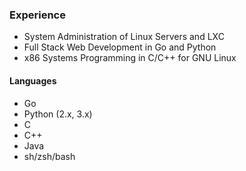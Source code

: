 ### Experience

* System Administration of Linux Servers and LXC
* Full Stack Web Development in Go and Python
* x86 Systems Programming in C/C++ for GNU Linux 

#### Languages

* Go 
* Python (2.x, 3.x)
* C
* C++ 
* Java
* sh/zsh/bash
